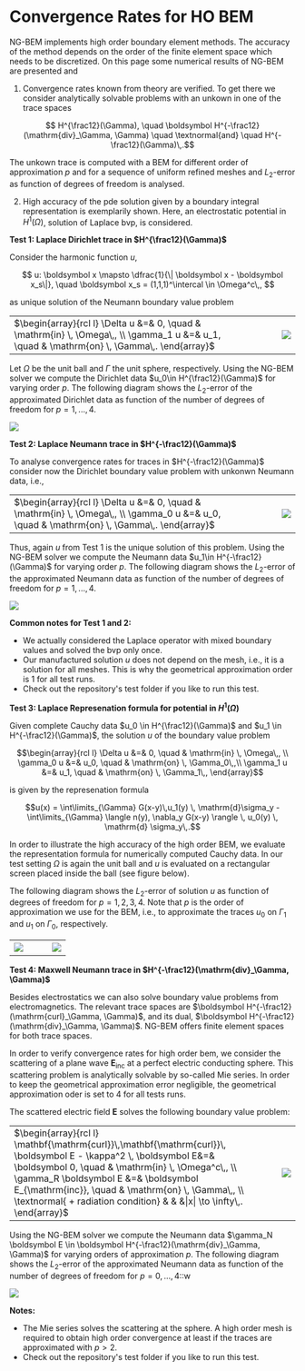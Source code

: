 # Convergence Rates for HO BEM 


NG-BEM implements high order boundary element methods. The accuracy of the method depends on the order of the finite element space which needs to be discretized. On this page some numerical results of NG-BEM are presented and 

1) Convergence rates known from theory are verified. To get there we consider analytically solvable problems with an unkown in one of the trace spaces

$$ H^{\frac12}(\Gamma), \quad \boldsymbol H^{-\frac12}(\mathrm{div}_\Gamma, \Gamma) \quad \textnormal{and} \quad H^{-\frac12}(\Gamma)\,.$$

The unkown trace is computed with a BEM for different order of approximation $p$ and for a sequence of uniform refined meshes and $L_2$-error as function of degrees of freedom is analysed. 

2) High accuracy of the pde solution given by a boundary integral representation is exemplarily shown. Here, an electrostatic potential in $H^{1}(\Omega)$, solution of Laplace bvp, is considered.


**Test 1: Laplace Dirichlet trace in $H^{\frac12}(\Gamma)$** 

Consider the harmonic function $u$,   

$$ u: \boldsymbol x \mapsto \dfrac{1}{\| \boldsymbol x - \boldsymbol x_s\|}, \quad \boldsymbol x_s = (1,1,1)^\intercal \in \Omega^c\,, $$ 

as unique solution of the Neumann boundary value problem

|  |  |  |
| -|--|- |
|$\begin{array}{rcl l} \Delta u &=& 0, \quad  & \mathrm{in} \, \Omega\,, \\ \gamma_1 u &=& u_1, \quad & \mathrm{on} \, \Gamma\,. \end{array}$    | $\quad\quad\quad$  | ![](demos/resources/BEM.png)  |

Let $\Omega$ be the unit ball and $\Gamma$ the unit sphere, respectively. Using the NG-BEM solver we compute the Dirichlet data $u_0\in H^{\frac12}(\Gamma)$ for varying order $p$. The following diagram shows the $L_2$-error of the approximated Dirichlet data as function of the number of degrees of freedom for $p=1,...,4$.

![](demos/resources/plot_Laplace_Dirichlet.png) 


**Test 2: Laplace Neumann trace in $H^{-\frac12}(\Gamma)$** 

To analyse convergence rates for traces in $H^{-\frac12}(\Gamma)$ consider now the Dirichlet boundary value problem with unkonwn Neumann data, i.e., 


|  |  |  |
| -|--|- |
|$\begin{array}{rcl l} \Delta u &=& 0, \quad  & \mathrm{in} \, \Omega\,, \\ \gamma_0 u &=& u_0, \quad & \mathrm{on} \, \Gamma\,. \end{array}$    | $\quad\quad\quad$  | ![](demos/resources/BEM.png)  |

Thus, again $u$ from Test 1 is the unique solution of this problem. Using the NG-BEM solver we compute the Neumann data $u_1\in H^{-\frac12}(\Gamma)$ for varying order $p$. The following diagram shows the $L_2$-error of the approximated Neumann data as function of the number of degrees of freedom for $p=1,...,4$.     

![](demos/resources/plot_Laplace_Neumann.png) 


**Common notes for Test 1 and 2:** 

* We actually considered the Laplace operator with mixed boundary values and solved the bvp only once.
* Our manufactured solution $u$ does not depend on the mesh, i.e., it is a solution for all meshes. This is why the geometrical approximation order is $1$ for all test runs.
* Check out the repository's test folder if you like to run this test.



**Test 3: Laplace Represenation formula for potential in $H^{1}(\Omega)$** 

Given complete Cauchy data $u_0 \in H^{\frac12}(\Gamma)$ and $u_1 \in H^{-\frac12}(\Gamma)$, the solution $u$ of the boundary value problem 

$$\begin{array}{rcl l} \Delta u &=& 0, \quad  & \mathrm{in} \, \Omega\,, \\ \gamma_0 u &=& u_0, \quad & \mathrm{on} \, \Gamma_0\,,\\ \gamma_1 u &=& u_1, \quad & \mathrm{on} \, \Gamma_1\,, \end{array}$$

is given by the represenation formula 

$$u(x) = \int\limits_{\Gamma} G(x-y)\,u_1(y) \, \mathrm{d}\sigma_y - \int\limits_{\Gamma} \langle n(y), \nabla_y G(x-y) \rangle \, u_0(y) \, \mathrm{d} \sigma_y\,.$$


In order to illustrate the high accuracy of the high order BEM, we evaluate the representation formula for numerically computed Cauchy data. In our test setting $\Omega$ is again the unit ball and $u$ is evaluated on a rectangular screen placed inside the ball (see figure below). 

The following diagram shows the $L_2$-error of solution $u$ as function of degrees of freedom for $p=1,2,3,4$. Note that $p$ is the order of approximation we use for the BEM, i.e., to approximate the traces $u_0$ on $\Gamma_1$ and $u_1$ on $\Gamma_0$, respectively.


|  |  |  |
| -|--|- |
| ![](demos/resources/plot_Laplace_Solution_on_Screen.png)    | $\quad$  | ![](demos/resources/BEM_Screen.png)  |


**Test 4: Maxwell Neumann trace in $H^{-\frac12}(\mathrm{div}_\Gamma, \Gamma)$** 

Besides electrostatics we can also solve boundary value problems from electromagnetics. The relevant trace spaces are $\boldsymbol H^{-\frac12}(\mathrm{curl}_\Gamma, \Gamma)$, and its dual, $\boldsymbol H^{-\frac12}(\mathrm{div}_\Gamma, \Gamma)$. NG-BEM offers finite element spaces for both trace spaces. 

In order to verify convergence rates for high order bem, we consider the scattering of a plane wave $\boldsymbol E_{\mathrm{inc}}$ at a perfect electric conducting sphere. This scattering problem is analytically solvable by so-called Mie series. In order to keep the geometrical approximation error negligible, the geometrical approximation oder is set to $4$ for all tests runs. 

The scattered electric field $\boldsymbol E$ solves the following boundary value problem: 

|  |  |  |
| -|--|- |
|$\begin{array}{rcl l} \mathbf{\mathrm{curl}}\,\mathbf{\mathrm{curl}}\, \boldsymbol E - \kappa^2 \, \boldsymbol E&=& \boldsymbol 0, \quad  & \mathrm{in} \, \Omega^c\,, \\ \gamma_R \boldsymbol E &=& \boldsymbol E_{\mathrm{inc}}, \quad & \mathrm{on} \, \Gamma\,, \\ \textnormal{ + radiation  condition} & & &\|x\| \to \infty\,. \end{array}$    | $\quad$  | ![](demos/resources/BEM.png)  |

Using the NG-BEM solver we compute the Neumann data $\gamma_N \boldsymbol E \in \boldsymbol H^{-\frac12}(\mathrm{div}_\Gamma, \Gamma)$ for varying orders of approximation $p$. The following diagram shows the $L_2$-error of the approximated Neumann data as function of the number of degrees of freedom for $p=0,...,4$::w
     

![](demos/resources/plot_Maxwell_Mie.png) 


**Notes:** 

* The Mie series solves the scattering at the sphere. A high order mesh is required to obtain high order convergence at least if the traces are approximated with $p>2$.   
* Check out the repository's test folder if you like to run this test.

